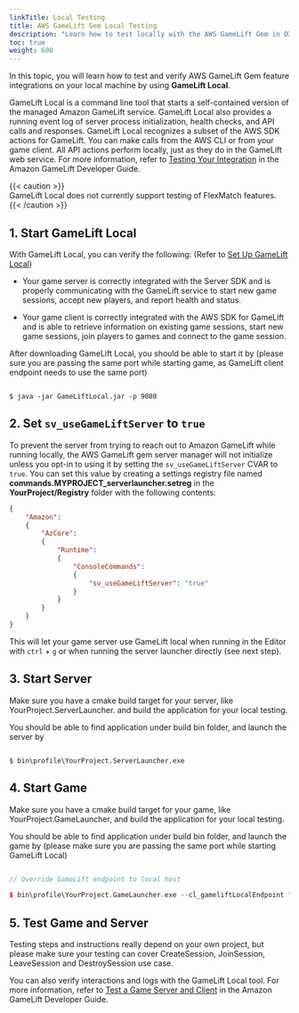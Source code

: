 ```yaml
---
linkTitle: Local Testing
title: AWS GameLift Gem Local Testing
description: "Learn how to test locally with the AWS GameLift Gem in O3DE"
toc: true
weight: 600
---
```


In this topic, you will learn how to test and verify AWS GameLift Gem feature integrations on your local machine by using **GameLift Local**. 

GameLift Local is a command line tool that starts a self-contained version of the managed Amazon GameLift service. GameLift Local also provides a running event log of server process initialization, health checks, and API calls and responses. GameLift Local recognizes a subset of the AWS SDK actions for GameLift. You can make calls from the AWS CLI or from your game client. All API actions perform locally, just as they do in the GameLift web service. For more information, refer to [Testing Your Integration](https://docs.aws.amazon.com/gamelift/latest/developerguide/integration-testing-local.html#integration-testing-local-start) in the Amazon GameLift Developer Guide.

{{< caution >}}  
GameLift Local does not currently support testing of FlexMatch features.
{{< /caution >}}

## 1. Start GameLift Local

With GameLift Local, you can verify the following: (Refer to [Set Up GameLift Local](https://docs.aws.amazon.com/gamelift/latest/developerguide/integration-testing-local.html#integration-testing-local-start))

*   Your game server is correctly integrated with the Server SDK and is properly communicating with the GameLift service to start new game sessions, accept new players, and report health and status.
    
*   Your game client is correctly integrated with the AWS SDK for GameLift and is able to retrieve information on existing game sessions, start new game sessions, join players to games and connect to the game session.
    

After downloading GameLift Local, you should be able to start it by (please sure you are passing the same port while starting game, as GameLift client endpoint needs to use the same port)

```shell

$ java -jar GameLiftLocal.jar -p 9080

```

## 2. Set `sv_useGameLiftServer` to `true`

To prevent the server from trying to reach out to Amazon GameLift while running locally, the AWS GameLift gem server manager will not initialize unless you opt-in to using it by setting the `sv_useGameLiftServer` CVAR to `true`. You can set this value by creating a settings registry file named **commands.MYPROJECT_serverlauncher.setreg** in the **YourProject/Registry** folder with the following contents:

```json
{
    "Amazon":
    {
        "AzCore":
        {
            "Runtime":
            {
                "ConsoleCommands":
                {
                    "sv_useGameLiftServer": "true"
                } 
            } 
        } 
    } 
}
```

This will let your game server use GameLift local when running in the Editor with `ctrl` + `g` or when running the server launcher directly (see next step).

## 3. Start Server

Make sure you have a cmake build target for your server, like YourProject.ServerLauncher. and build the application for your local testing.

You should be able to find application under build bin folder, and launch the server by

```shell

$ bin\profile\YourProject.ServerLauncher.exe

```

## 4. Start Game

Make sure you have a cmake build target for your game, like YourProject.GameLauncher, and build the application for your local testing.

You should be able to find application under build bin folder, and launch the game by (please make sure you are passing the same port while starting GameLift Local)

```cpp

// Override GameLift endpoint to local host

$ bin\profile\YourProject.GameLauncher.exe --cl_gameliftLocalEndpoint "http://localhost:9080"

```

## 5. Test Game and Server

Testing steps and instructions really depend on your own project, but please make sure your testing can cover CreateSession, JoinSession, LeaveSession and DestroySession use case.

You can also verify interactions and logs with the GameLift Local tool. For more information, refer to [Test a Game Server and Client](https://docs.aws.amazon.com/gamelift/latest/developerguide/integration-testing-local.html#integration-testing-local-client) in the Amazon GameLift Developer Guide.
